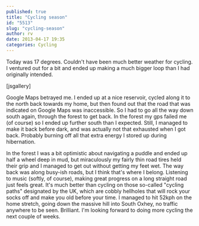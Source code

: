 ```yaml
---
published: true
title: "Cycling season"
id: "5513"
slug: "cycling-season"
author: rv
date: 2013-04-17 19:35
categories: Cycling
---
```

Today was 17 degrees. Couldn't have been much better weather for cycling. I ventured out for a bit and ended up making a much bigger loop than I had originally intended.

[jsgallery]

Google Maps betrayed me. I ended up at a nice reservoir, cycled along it to the north back towards my home, but then found out that the road that was indicated on Google Maps was inaccessible. So I had to go all the way down south again, through the forest to get back. In the forest my gps failed me (of course) so I ended up further south than I expected. Still, I managed to make it back before dark, and was actually not that exhausted when I got back. Probably burning off all that extra energy I stored up during hibernation.

In the forest I was a bit optimistic about navigating a puddle and ended up half a wheel deep in mud, but miraculously my fairly thin road tires held their grip and I managed to get out without getting my feet wet. The way back was along busy-ish roads, but I think that's where I belong. Listening to music (softly, of course), making great progress on a long straight road just feels great. It's much better than cycling on those so-called "cycling paths" designated by the UK, which are cobbly hellholes that will rock your socks off and make you old before your time. I managed to hit 52kph on the home stretch, going down the massive hill into South Oxhey, no traffic anywhere to be seen. Brilliant. I'm looking forward to doing more cycling the next couple of weeks.